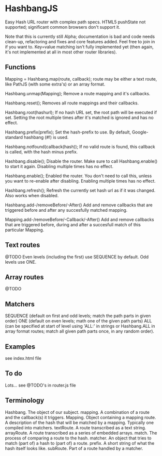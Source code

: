 HashbangJS
==========

Easy Hash URL router with complex path specs.
HTML5 pushState not supported; significant common browsers don't support it.

Note that this is currently still Alpha; documentation is bad and code needs
clean-up, refactoring and fixes and core features added. Feel free to join in
if you want to. Key=value matching isn't fully implemented yet (then again,
it's not implemented at all in most other router libraries).

Functions
---------
Mapping = Hashbang.map(route, callback);
route may be either a text route, like PathJS (with some extra's) or an
array format.

Hashbang.unmap(Mapping);
Remove a route mapping and it's callbacks.

Hashbang.reset();
Removes all route mappings and their callbacks.

Hashbang.root(hashurl);
If no hash URL set, the root path will be executed if set.
Setting the root multiple times after it's matched is ignored and has no effect.

Hashbang.prefix(prefix);
Set the hash-prefix to use. By default, Google-standard hashbang (#!) is used.

Hashbang.notfound(callback(hash));
If no valid route is found, this callback is called, with the hash minus prefix.

Hashbang.disable();
Disable the router. Make sure to call Hashbang.enable() to start it again.
Disabling multiple times has no effect.

Hashbang.enable();
Enabled the router. You don't need to call this, unless you want to re-enable
after disabling. Enabling multiple times has no effect.

Hashbang.refresh();
Refresh the currently set hash url as if it was changed. Also works when
disabled.

Hashbang.add-/removeBefore/-After()
Add and remove callbacks that are triggered before and after any succesfully
matched mapping.

Mapping.add-/removeBefore/-Callback/-After()
Add and remove callbacks that are triggered before, during and after a
succesfull match of this particular Mapping.

Text routes
-----------
@TODO
Even levels (including the first) use SEQUENCE by default.
Odd levels use ONE.

Array routes
------------
@TODO

Matchers
--------
SEQUENCE (default on first and odd levels; match the path parts in given order)
ONE (default on even levels; math one of the given path parts)
ALL (can be specified at start of level using 'ALL:' in strings or Hashbang.ALL
in array format routes; match all given path parts once, in any random order).

Examples
--------
see index.html file

To do
-----
Lots... see @TODO's in router.js file

Terminology
-----------
Hashbang. The object of our subject.
mapping. A combination of a route and the callback(s) it triggers.
Mapping. Object containing a mapping
route. A description of the hash that will be matched by a mapping. Typically one compiled into matchers.
textRoute. A route transcribed as a text string.
arrayRoute. A route transcribed as a series of embedded arrays.
match. The process of comparing a route to the hash.
matcher. An object that tries to match (part of) a hash to (part of) a route.
prefix. A short string of what the hash itself looks like.
subRoute. Part of a route handled by a matcher.